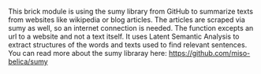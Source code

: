 This brick module is using the sumy library from GitHub to summarize texts from websites like wikipedia or blog articles. The articles are scraped via sumy as well, so an internet connection is needed. The function excepts an url to a website and not a text itself. It uses Latent Semantic Analysis to extract structures of the words and texts used to find relevant sentences. You can read more about the sumy libraray here: https://github.com/miso-belica/sumy